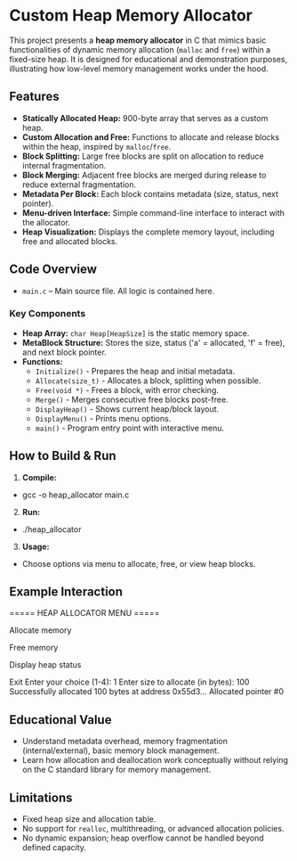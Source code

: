 # Custom Heap Memory Allocator

This project presents a **heap memory allocator** in C that mimics basic functionalities of dynamic memory allocation (`malloc` and `free`) within a fixed-size heap. It is designed for educational and demonstration purposes, illustrating how low-level memory management works under the hood.

## Features

- **Statically Allocated Heap:** 900-byte array that serves as a custom heap.
- **Custom Allocation and Free:** Functions to allocate and release blocks within the heap, inspired by `malloc`/`free`.
- **Block Splitting:** Large free blocks are split on allocation to reduce internal fragmentation.
- **Block Merging:** Adjacent free blocks are merged during release to reduce external fragmentation.
- **Metadata Per Block:** Each block contains metadata (size, status, next pointer).
- **Menu-driven Interface:** Simple command-line interface to interact with the allocator.
- **Heap Visualization:** Displays the complete memory layout, including free and allocated blocks.

## Code Overview

- `main.c` – Main source file. All logic is contained here.

### Key Components

- **Heap Array:** `char Heap[HeapSize]` is the static memory space.
- **MetaBlock Structure:** Stores the size, status ('a' = allocated, 'f' = free), and next block pointer.
- **Functions:**
  - `Initialize()` - Prepares the heap and initial metadata.
  - `Allocate(size_t)` - Allocates a block, splitting when possible.
  - `Free(void *)` - Frees a block, with error checking.
  - `Merge()` - Merges consecutive free blocks post-free.
  - `DisplayHeap()` - Shows current heap/block layout.
  - `DisplayMenu()` - Prints menu options.
  - `main()` - Program entry point with interactive menu.

## How to Build & Run

1. **Compile:**
- gcc -o heap_allocator main.c
2. **Run:**
- ./heap_allocator

3. **Usage:**
- Choose options via menu to allocate, free, or view heap blocks.

## Example Interaction
===== HEAP ALLOCATOR MENU =====

Allocate memory

Free memory

Display heap status

Exit
Enter your choice (1-4): 1
Enter size to allocate (in bytes): 100
Successfully allocated 100 bytes at address 0x55d3...
Allocated pointer #0

## Educational Value

- Understand metadata overhead, memory fragmentation (internal/external), basic memory block management.
- Learn how allocation and deallocation work conceptually without relying on the C standard library for memory management.

## Limitations

- Fixed heap size and allocation table.
- No support for `realloc`, multithreading, or advanced allocation policies.
- No dynamic expansion; heap overflow cannot be handled beyond defined capacity.


